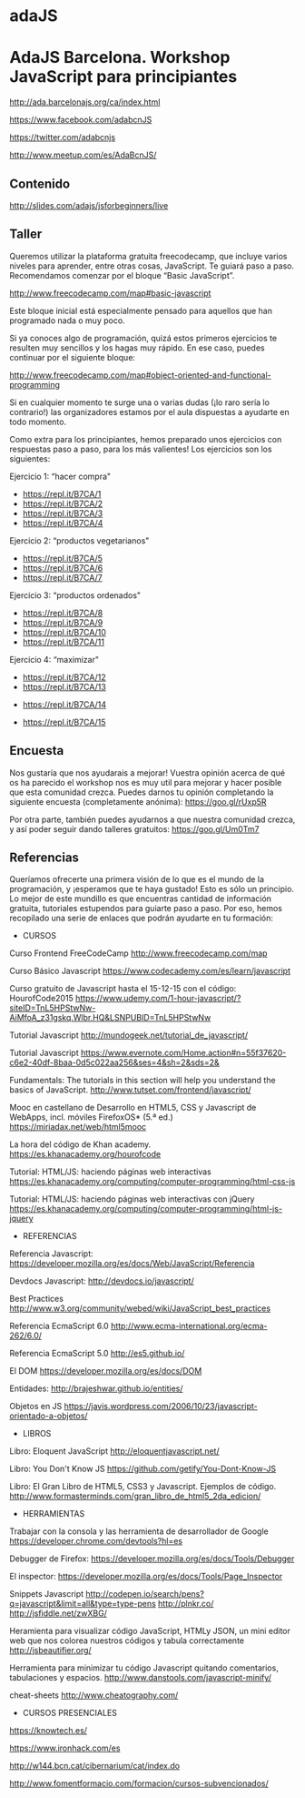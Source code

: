# adaJS
AdaJS Barcelona. Workshop JavaScript para principiantes
=======================================================
http://ada.barcelonajs.org/ca/index.html

https://www.facebook.com/adabcnJS

https://twitter.com/adabcnjs

http://www.meetup.com/es/AdaBcnJS/


Contenido
---------
http://slides.com/adajs/jsforbeginners/live

Taller
------
Queremos utilizar la plataforma gratuita freecodecamp, que incluye varios niveles para aprender, entre otras cosas, JavaScript. Te guiará paso a paso. Recomendamos comenzar por el bloque “Basic JavaScript”. 

http://www.freecodecamp.com/map#basic-javascript

Este bloque inicial está especialmente pensado para aquellos que han programado nada o muy poco.

Si ya conoces algo de programación, quizá estos primeros ejercicios te resulten muy sencillos y los hagas muy rápido. En ese caso, puedes continuar por el siguiente bloque:

http://www.freecodecamp.com/map#object-oriented-and-functional-programming

Si en cualquier momento te surge una o varias dudas (¡lo raro sería lo contrario!) las organizadores estamos por el aula dispuestas a ayudarte en todo momento. 

Como extra para los principiantes, hemos preparado unos ejercicios con respuestas paso a paso, para los más valientes!
Los ejercicios son los siguientes: 

Ejercicio 1: “hacer compra"
* https://repl.it/B7CA/1
* https://repl.it/B7CA/2
* https://repl.it/B7CA/3
* https://repl.it/B7CA/4

Ejercicio 2: “productos vegetarianos"
* https://repl.it/B7CA/5
* https://repl.it/B7CA/6
* https://repl.it/B7CA/7

Ejercicio 3: “productos ordenados"
* https://repl.it/B7CA/8
* https://repl.it/B7CA/9
* https://repl.it/B7CA/10
* https://repl.it/B7CA/11

Ejercicio 4: “maximizar"
* https://repl.it/B7CA/12
* https://repl.it/B7CA/13
+ https://repl.it/B7CA/14
* https://repl.it/B7CA/15

Encuesta
--------
Nos gustaría que nos ayudarais a mejorar! Vuestra opinión acerca de qué os ha parecido el workshop nos es muy util para mejorar y hacer posible que esta comunidad crezca.
Puedes darnos tu opinión completando la siguiente encuesta (completamente anónima): https://goo.gl/rUxp5R 

Por otra parte, también puedes ayudarnos a que nuestra comunidad crezca, y así poder seguir dando talleres gratuitos: https://goo.gl/Um0Tm7

Referencias
-----------
Queríamos ofrecerte una primera visión de lo que es el mundo de la programación, y ¡esperamos que te haya gustado! Esto es sólo un principio. Lo mejor de este mundillo es que encuentras cantidad de información gratuita, tutoriales estupendos para guiarte paso a paso. Por eso, hemos recopilado una serie de enlaces que podrán ayudarte en tu formación:


* CURSOS

Curso Frontend FreeCodeCamp
         http://www.freecodecamp.com/map

Curso Básico Javascript
         https://www.codecademy.com/es/learn/javascript

Curso gratuito de Javascript hasta el 15-12-15 con el código: HourofCode2015
          https://www.udemy.com/1-hour-javascript/?siteID=TnL5HPStwNw-AiMfoA_z31gskq.Wlbr.HQ&LSNPUBID=TnL5HPStwNw

Tutorial Javascript
         http://mundogeek.net/tutorial_de_javascript/

Tutorial Javascript
         https://www.evernote.com/Home.action#n=55f37620-c6e2-40df-8baa-0d5c022aa256&ses=4&sh=2&sds=2&

Fundamentals: The tutorials in this section will help you understand the basics of JavaScript.
http://www.tutset.com/frontend/javascript/

Mooc en castellano de Desarrollo en HTML5, CSS y Javascript de WebApps, incl. móviles FirefoxOS* (5.ª ed.)
           https://miriadax.net/web/html5mooc

La hora del código de Khan academy. 
         https://es.khanacademy.org/hourofcode

Tutorial: HTML/JS: haciendo páginas web interactivas
         https://es.khanacademy.org/computing/computer-programming/html-css-js

Tutorial: HTML/JS: haciendo páginas web interactivas con jQuery
         https://es.khanacademy.org/computing/computer-programming/html-js-jquery


* REFERENCIAS

Referencia Javascript:
         https://developer.mozilla.org/es/docs/Web/JavaScript/Referencia

Devdocs Javascript:
         http://devdocs.io/javascript/

Best Practices
         http://www.w3.org/community/webed/wiki/JavaScript_best_practices

Referencia EcmaScript 6.0
         http://www.ecma-international.org/ecma-262/6.0/

Referencia EcmaScript 5.0
         http://es5.github.io/

El DOM
         https://developer.mozilla.org/es/docs/DOM

Entidades:
         http://brajeshwar.github.io/entities/

Objetos en JS
         https://javis.wordpress.com/2006/10/23/javascript-orientado-a-objetos/


* LIBROS

Libro: Eloquent JavaScript
         http://eloquentjavascript.net/

Libro: You Don't Know JS
         https://github.com/getify/You-Dont-Know-JS

Libro: El Gran Libro de HTML5, CSS3 y Javascript. Ejemplos de código. 
         http://www.formasterminds.com/gran_libro_de_html5_2da_edicion/


* HERRAMIENTAS

Trabajar con la consola y las herramienta de desarrollador de Google
         https://developer.chrome.com/devtools?hl=es

Debugger de Firefox:
         https://developer.mozilla.org/es/docs/Tools/Debugger

El inspector:
         https://developer.mozilla.org/es/docs/Tools/Page_Inspector

Snippets Javascript
         http://codepen.io/search/pens?q=javascript&limit=all&type=type-pens
         http://plnkr.co/
         http://jsfiddle.net/zwXBG/

Heramienta para visualizar código JavaScript, HTMLy JSON, un mini editor web que nos colorea nuestros códigos y tabula correctamente
         http://jsbeautifier.org/

Herramienta para minimizar tu código Javascript quitando comentarios, tabulaciones y espacios.
         http://www.danstools.com/javascript-minify/

cheat-sheets
         http://www.cheatography.com/


* CURSOS PRESENCIALES

https://knowtech.es/

https://www.ironhack.com/es

http://w144.bcn.cat/cibernarium/cat/index.do

http://www.fomentformacio.com/formacion/cursos-subvencionados/
